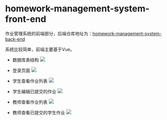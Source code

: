 # homework-management-system-front-end
作业管理系统的前端部分，后端仓库地址为：[homework-management-system-back-end](https://github.com/Yi1275432232/homework-management-system-back-end)

系统比较简单，前端主要基于Vue。

- 数据库表结构
![](https://github.com/Yi1275432232/homework-management-system-back-end/blob/master/images/数据库表结构.png)

- 登录页面
![](https://github.com/Yi1275432232/homework-management-system-back-end/blob/master/images/登录.png)

- 学生查看作业列表
![](https://github.com/Yi1275432232/homework-management-system-front-end/blob/master/images/学生查看作业列表.png)

- 学生编辑已提交的作业
![](https://github.com/Yi1275432232/homework-management-system-front-end/blob/master/images/学生编辑已提交的作业.png)

- 教师查看作业列表
![](https://github.com/Yi1275432232/homework-management-system-front-end/blob/master/images/教师查看作业列表.png)

- 教师查看已提交的学生作业
![](https://github.com/Yi1275432232/homework-management-system-front-end/blob/master/images/教师查看已提交的学生作业.png)